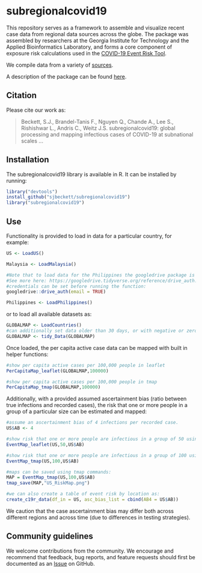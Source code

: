 # subregionalcovid19

This repository serves as a framework to assemble and visualize recent case data from regional data sources across the globe. The package was assembled by researchers at the Georgia Institute for Technology and the Applied Bioinformatics Laboratory, and forms a core component of exposure risk calculations used in the [COVID-19 Event Risk Tool](https://covid19risk.biosci.gatech.edu/).

We compile data from a variety of [sources](https://github.com/sjbeckett/subregionalcovid19/blob/main/DataSources.md).

A description of the package can be found [here](https://github.com/sjbeckett/subregionalcovid19/tree/main/Paper/Paper.pdf).

## Citation

Please cite our work as:
> Beckett, S.J., Brandel-Tanis F., Nguyen Q., Chande A., Lee S., Rishishwar L., Andris C., Weitz J.S. subregionalcovid19: global processing and mapping infectious cases of COVID-19 at subnational scales ...

## Installation

The subregionalcovid19 library is available in R. It can be installed by running:

```R
library("devtools")
install_github("sjbeckett/subregionalcovid19")
library("subregionalcovid19")
```

## Use

Functionality is provided to load in data for a particular country, for example:
```R
US <- LoadUS()

Malaysia <- LoadMalaysia()

#Note that to load data for the Philippines the googledrive package is used, requiring users google credentials.
#See more here: https://googledrive.tidyverse.org/reference/drive_auth.html
#credentials can be set before running the function:
googledrive::drive_auth(email = TRUE)

Philippines <- LoadPhilippines()
```
or to load all available datasets as:

```R
GLOBALMAP <- LoadCountries()
#can additionally set data older than 30 days, or with negative or zero differences in active cases to NA.
GLOBALMAP <- tidy_Data(GLOBALMAP) 
```

Once loaded, the per capita active case data can be mapped with built in helper functions: 
```R
#show per capita active cases per 100,000 people in leaflet
PerCapitaMap_leaflet(GLOBALMAP,100000)

#show per capita active cases per 100,000 people in tmap
PerCapitaMap_tmap(GLOBALMAP,100000)
```

Additionally, with a provided assumed ascertainment bias (ratio between true infections and recorded cases), the risk that one or more people in a group of a particular size can be estimated and mapped:

```R
#assume an ascertainment bias of 4 infections per recorded case.
US$AB <- 4 

#show risk that one or more people are infectious in a group of 50 using leaflet
EventMap_leaflet(US,50,US$AB)

#show risk that one or more people are infectious in a group of 100 using tmap
EventMap_tmap(US,100,US$AB)

#maps can be saved using tmap commands:
MAP = EventMap_tmap(US,100,US$AB)
tmap_save(MAP,"US_RiskMap.png")

#we can also create a table of event risk by location as:
create_c19r_data(df_in = US, asc_bias_list = cbind(AB4 = US$AB))
```
We caution that the case ascertainment bias may differ both across different regions and across time (due to differences in testing strategies).


## Community guidelines

We welcome contributions from the community. We encourage and recommend that feedback, bug reports, and feature requests should first be documented as an [Issue](https://github.com/sjbeckett/subregionalcovid19/issues/) on GitHub.
